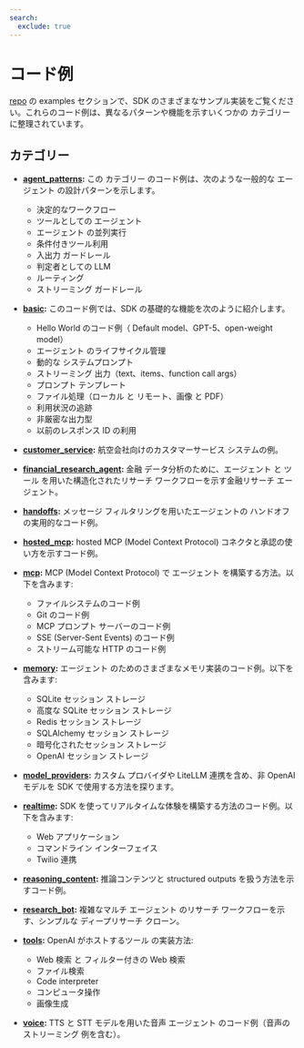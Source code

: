 ```yaml
---
search:
  exclude: true
---
```

# コード例

[repo](https://github.com/openai/openai-agents-python/tree/main/examples) の examples セクションで、SDK のさまざまなサンプル実装をご覧ください。これらのコード例は、異なるパターンや機能を示すいくつかの カテゴリー に整理されています。

## カテゴリー

-   **[agent_patterns](https://github.com/openai/openai-agents-python/tree/main/examples/agent_patterns):**
    この カテゴリー のコード例は、次のような一般的な エージェント の設計パターンを示します。

    -   決定的なワークフロー
    -   ツールとしての エージェント
    -   エージェント の並列実行
    -   条件付きツール利用
    -   入出力 ガードレール
    -   判定者としての LLM
    -   ルーティング
    -   ストリーミング ガードレール

-   **[basic](https://github.com/openai/openai-agents-python/tree/main/examples/basic):**
    このコード例では、SDK の基礎的な機能を次のように紹介します。

    -   Hello World のコード例（ Default model、GPT-5、open-weight model）
    -   エージェント のライフサイクル管理
    -   動的な システムプロンプト
    -   ストリーミング 出力（text、items、function call args）
    -   プロンプト テンプレート
    -   ファイル処理（ローカル と リモート、画像 と PDF）
    -   利用状況の追跡
    -   非厳密な出力型
    -   以前のレスポンス ID の利用

-   **[customer_service](https://github.com/openai/openai-agents-python/tree/main/examples/customer_service):**
    航空会社向けのカスタマーサービス システムの例。

-   **[financial_research_agent](https://github.com/openai/openai-agents-python/tree/main/examples/financial_research_agent):**
    金融 データ分析のために、エージェント と ツール を用いた構造化されたリサーチ ワークフローを示す金融リサーチ エージェント。

-   **[handoffs](https://github.com/openai/openai-agents-python/tree/main/examples/handoffs):**
    メッセージ フィルタリングを用いたエージェントの ハンドオフ の実用的なコード例。

-   **[hosted_mcp](https://github.com/openai/openai-agents-python/tree/main/examples/hosted_mcp):**
    hosted MCP (Model Context Protocol) コネクタと承認の使い方を示すコード例。

-   **[mcp](https://github.com/openai/openai-agents-python/tree/main/examples/mcp):**
    MCP (Model Context Protocol) で エージェント を構築する方法。以下を含みます:

    -   ファイルシステムのコード例
    -   Git のコード例
    -   MCP プロンプト サーバーのコード例
    -   SSE (Server-Sent Events) のコード例
    -   ストリーム可能な HTTP のコード例

-   **[memory](https://github.com/openai/openai-agents-python/tree/main/examples/memory):**
    エージェント のためのさまざまなメモリ実装のコード例。以下を含みます:

    -   SQLite セッション ストレージ
    -   高度な SQLite セッション ストレージ
    -   Redis セッション ストレージ
    -   SQLAlchemy セッション ストレージ
    -   暗号化されたセッション ストレージ
    -   OpenAI セッション ストレージ

-   **[model_providers](https://github.com/openai/openai-agents-python/tree/main/examples/model_providers):**
    カスタム プロバイダや LiteLLM 連携を含め、非 OpenAI モデルを SDK で使用する方法を探ります。

-   **[realtime](https://github.com/openai/openai-agents-python/tree/main/examples/realtime):**
    SDK を使ってリアルタイムな体験を構築する方法のコード例。以下を含みます:

    -   Web アプリケーション
    -   コマンドライン インターフェイス
    -   Twilio 連携

-   **[reasoning_content](https://github.com/openai/openai-agents-python/tree/main/examples/reasoning_content):**
    推論コンテンツと structured outputs を扱う方法を示すコード例。

-   **[research_bot](https://github.com/openai/openai-agents-python/tree/main/examples/research_bot):**
    複雑なマルチ エージェント のリサーチ ワークフローを示す、シンプルな ディープリサーチ クローン。

-   **[tools](https://github.com/openai/openai-agents-python/tree/main/examples/tools):**
    OpenAI がホストするツール の実装方法:

    -   Web 検索 と フィルター付きの Web 検索
    -   ファイル検索
    -   Code interpreter
    -   コンピュータ操作
    -   画像生成

-   **[voice](https://github.com/openai/openai-agents-python/tree/main/examples/voice):**
    TTS と STT モデルを用いた音声 エージェント のコード例（音声の ストリーミング 例を含む）。